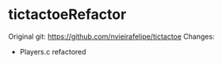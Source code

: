 # tictactoeRefactor

Original git: https://github.com/nvieirafelipe/tictactoe
Changes:
  - Players.c refactored 
